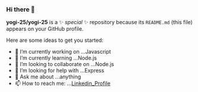 ### Hi there 👋
**yogi-25/yogi-25** is a ✨ _special_ ✨ repository because its `README.md` (this file) appears on your GitHub profile.

Here are some ideas to get you started:

- 🔭 I’m currently working on ...Javascript
- 🌱 I’m currently learning ...Node.js
- 👯 I’m looking to collaborate on ...Node.js
- 🤔 I’m looking for help with ...Express
- 💬 Ask me about ...anything
- 📫 How to reach me: ...[Linkedin_Profile](https://www.linkedin.com/in/yogita-misal-a42b48191?lipi=urn%3Ali%3Apage%3Ad_flagship3_profile_view_base_contact_details%3Bb%2FEi2rGTTfqSOhVJoL4mXQ%3D%3D)
